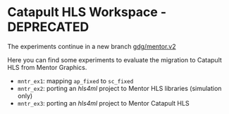 # Catapult HLS Workspace - DEPRECATED

The experiments continue in a new branch [gdg/mentor.v2](https://github.com/hls-fpga-machine-learning/hls4ml/tree/gdg/mentor.v02/example-prjs/mentor_workspace)

Here you can find some experiments to evaluate the migration to Catapult HLS
from Mentor Graphics.

- `mntr_ex1`: mapping `ap_fixed` to `sc_fixed`
- `mntr_ex2`: porting an *hls4ml* project to Mentor HLS libraries (simulation only)
- `mntr_ex3`: porting an *hls4ml* project to Mentor Catapult HLS
